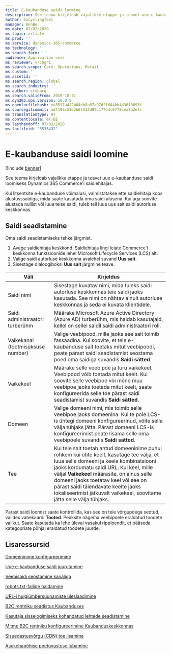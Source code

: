 ```yaml
---
title: E-kaubanduse saidi loomine
description: See teema kirjeldab vajalikke etappe ja teavet uue e-kaubanduse saidi loomiseks Dynamics 365 Commerce'i saidiehitajas.
author: bicyclingfool
manager: AnnBe
ms.date: 07/02/2020
ms.topic: article
ms.prod: ''
ms.service: dynamics-365-commerce
ms.technology: ''
ms.search.form: ''
audience: Application user
ms.reviewer: v-chgri
ms.search.scope: Core, Operations, Retail
ms.custom: ''
ms.assetid: ''
ms.search.region: global
ms.search.industry: ''
ms.author: stuharg
ms.search.validFrom: 2019-10-31
ms.dyn365.ops.version: 10.0.5
ms.openlocfilehash: ea3517a4f2b84db8a87a97d2f644bb4436f8693f
ms.sourcegitcommit: adf196c51e2b6f532d99c177b4c6778cea8a2efc
ms.translationtype: HT
ms.contentlocale: et-EE
ms.lasthandoff: 07/02/2020
ms.locfileid: "3533432"
---
```

# <a name="create-an-e-commerce-site"></a>E-kaubanduse saidi loomine

[!include [banner](includes/banner.md)]

See teema kirjeldab vajalikke etappe ja teavet uue e-kaubanduse saidi loomiseks Dynamics 365 Commerce'i saidiehitajas.

Kui litsentsite e-kaubanduse võimalusi, valmistatakse ette saidiehitaja koos alustusssaidiga, mida saate kasutada oma saidi alusena. Kui aga soovite alustada nullist või luua teise saidi, tuleb teil luua uus sait saidi autorluse keskkonnas. 

## <a name="set-up-your-site"></a>Saidi seadistamine

Oma saidi seadistamiseks tehke järgmist.

1. Avage saidiehitaja keskkond. Saidiehitaja lingi leiate Commerce'i keskkonna funktsioonide lehel Microsoft Lifecycle Services (LCS) alt.
1. Valige saidi autorluse keskkonna avalehel suvand **Uus sait**.
1. Sisestage dialoogiboksi **Uus sait** järgmine teave.

| Väli                               | Kirjeldus |
|-------------------------------------|-------------|
| Saidi nimi                           | Sisestage kuvatav nimi, mida tuleks saidi autorluse keskkonnas teie saidi jaoks kasutada. See nimi on nähtav ainult autorluse keskkonnas ja seda ei kuvata klientidele. |
| Saidi administraatori turberühm | Määrake Microsoft Azure Active Directory (Azure AD) turberühm, mis haldab kasutajaid, kellel on sellel saidil saidi administraatori roll. |
| Vaikekanal (tootmisüksuse number) | Valige veebipood, mille jaoks see sait toimib fassaadina. Kui soovite, et teie e-kaubanduse sait toetaks mitut veebipoodi, peate pärast saidi seadistamist seostama poed oma saidiga suvandis **Saidi sätted**. |
| Vaikekeel                            | Määrake selle veebipoe ja turu vaikekeel. Veebipood võib toetada mitut keelt. Kui soovite selle veebipoe või mõne muu veebipoe jaoks toetada mitut keelt, saate konfigureerida selle toe pärast saidi seadistamist suvandis **Saidi sätted**.  |
| Domeen                              | Valige domeeni nimi, mis toimib selle veebipoe jaoks domeenina. Kui te pole LCS-is ühtegi domeeni konfigureerinud, võite selle välja tühjaks jätta. Pärast domeeni LCS-is konfigureerimist peate lisama selle oma veebipoele suvandis **Saidi sätted**.  |
| Tee                              | Kui teie sait toetab antud domeeninime puhul rohkem kui ühte keelt, kasutage tee välja, et luua selle domeeni ja keele kombinatsiooni jaoks kordumatu saidi URL. Kui keel, mille väljal **Vaikekeel** määrasite, on ainus selle domeeni jaoks toetatav keel või see on pärast saidi täiendavate keelte jaoks lokaliseerimist jätkuvalt vaikekeel, soovitame jätta selle välja tühjaks. |


Pärast saidi loomist saate kontrollida, kas see on teie võrgupoega seotud, valides vahekaardi **Tooted**. Peaksite nägema veebipoele eraldatud toodete valikut. Saate kasutada ka lehe üleval vasakul ripploendit, et pääseda kategooriate põhjal eraldatud toodete juurde.

## <a name="additional-resources"></a>Lisaressursid

[Domeeninime konfigureerimine](configure-your-domain-name.md)

[Uue e-kaubanduse saidi juurutamine](deploy-ecommerce-site.md)

[Veebisaidi seostamine kanaliga](associate-site-online-store.md)

[robots.txt-failide haldamine](manage-robots-txt-files.md)

[URL-i hulgiümbersuunamiste üleslaadimine](upload-bulk-redirects.md)

[B2C rentniku seadistus Kaubanduses](set-up-B2C-tenant.md)

[Kasutaja sisselogimiseks kohandatud lehtede seadistamine](custom-pages-user-logins.md)

[Mitme B2C rentniku konfigureerimine Kaubanduskeskkonnas](configure-multi-B2C-tenants.md)

[Sisuedastusvõrgu (CDN) toe lisamine](add-cdn-support.md)

[Asukohapõhise poetuvastuse lubamine](enable-store-detection.md)
